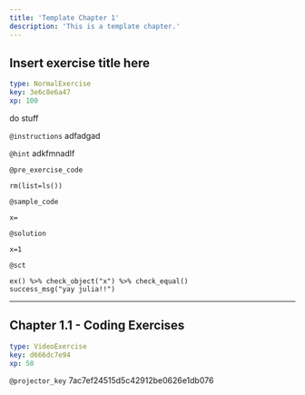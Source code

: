 ```yaml
---
title: 'Template Chapter 1'
description: 'This is a template chapter.'
---
```


## Insert exercise title here

```yaml
type: NormalExercise
key: 3e6c8e6a47
xp: 100
```

do stuff

`@instructions`
adfadgad

`@hint`
adkfmnadlf

`@pre_exercise_code`
```{r}
rm(list=ls())
```

`@sample_code`
```{r}
x=
```

`@solution`
```{r}
x=1
```

`@sct`
```{r}
ex() %>% check_object("x") %>% check_equal()
success_msg("yay julia!!")
```

---

## Chapter 1.1 - Coding Exercises

```yaml
type: VideoExercise
key: d666dc7e94
xp: 50
```

`@projector_key`
7ac7ef24515d5c42912be0626e1db076
